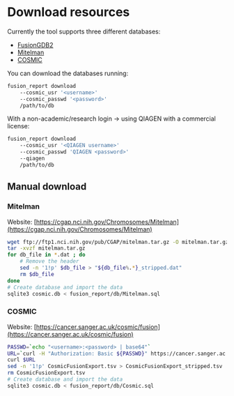 # Download resources

Currently the tool supports three different databases:

* [FusionGDB2](https://compbio.uth.edu/FusionGDB2/tables)
* [Mitelman](https://cgap.nci.nih.gov/Chromosomes/Mitelman)
* [COSMIC](https://cancer.sanger.ac.uk/cosmic/fusion)

You can download the databases running:

```bash
fusion_report download
    --cosmic_usr '<username>'
    --cosmic_passwd '<password>'
    /path/to/db
```

With a non-academic/research login -> using QIAGEN with a commercial license:

```bash
fusion_report download
    --cosmic_usr '<QIAGEN username>'
    --cosmic_passwd 'QIAGEN <password>'
    --qiagen
    /path/to/db
```


## Manual download

### Mitelman

Website: [https://cgap.nci.nih.gov/Chromosomes/Mitelman](https://cgap.nci.nih.gov/Chromosomes/Mitelman)

```bash
wget ftp://ftp1.nci.nih.gov/pub/CGAP/mitelman.tar.gz -O mitelman.tar.gz
tar -xvzf mitelman.tar.gz
for db_file in *.dat ; do
    # Remove the header
    sed -n '1!p' $db_file > "${db_file%.*}_stripped.dat"
    rm $db_file
done
# Create database and import the data
sqlite3 cosmic.db < fusion_report/db/Mitelman.sql
```

### COSMIC

Website: [https://cancer.sanger.ac.uk/cosmic/fusion](https://cancer.sanger.ac.uk/cosmic/fusion)

```bash
PASSWD=`echo "<username>:<password> | base64"`
URL=`curl -H "Authorization: Basic ${PASSWD}" https://cancer.sanger.ac.uk/cosmic/file_download/GRCh38/cosmic/v87/CosmicFusionExport.tsv.gz | jq .url`
curl $URL
sed -n '1!p' CosmicFusionExport.tsv > CosmicFusionExport_stripped.tsv
rm CosmicFusionExport.tsv
# Create database and import the data
sqlite3 cosmic.db < fusion_report/db/Cosmic.sql
```